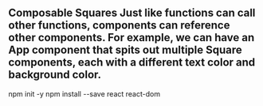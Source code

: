 Composable Squares
Just like functions can call other functions, components can reference other components. For example, we can have an App component that spits out multiple Square components, each with a different text color and background color.
-------------------------------------------------------------------------------------------------------------
npm init -y
npm install --save react react-dom